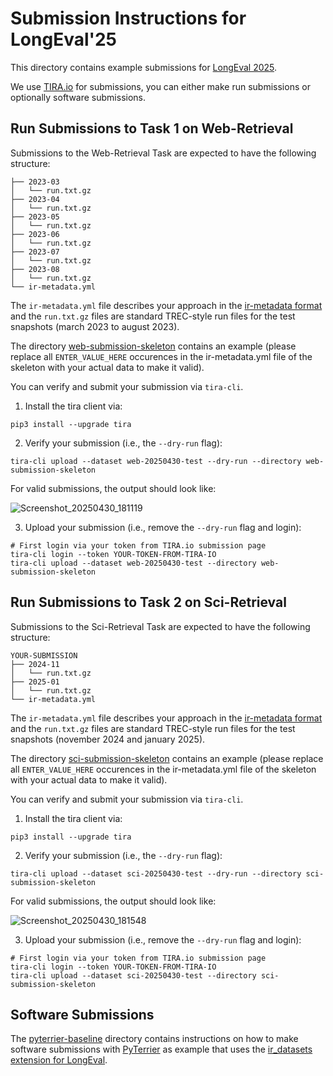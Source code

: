 # Submission Instructions for LongEval'25

This directory contains example submissions for [LongEval 2025](https://clef-longeval.github.io/).

We use [TIRA.io](https://www.tira.io/task-overview/longeval-2025) for submissions, you can either make run submissions or optionally software submissions.

## Run Submissions to Task 1 on Web-Retrieval

Submissions to the Web-Retrieval Task are expected to have the following structure:

```
├── 2023-03
│   └── run.txt.gz
├── 2023-04
│   └── run.txt.gz
├── 2023-05
│   └── run.txt.gz
├── 2023-06
│   └── run.txt.gz
├── 2023-07
│   └── run.txt.gz
├── 2023-08
│   └── run.txt.gz
└── ir-metadata.yml
```

The `ir-metadata.yml` file describes your approach in the [ir-metadata format](https://www.ir-metadata.org/) and the `run.txt.gz` files are standard TREC-style run files for the test snapshots (march 2023 to august 2023).

The directory [web-submission-skeleton](web-submission-skeleton) contains an example (please replace all `ENTER_VALUE_HERE` occurences in the ir-metadata.yml file of the skeleton with your actual data to make it valid).

You can verify and submit your submission via `tira-cli`.

1. Install the tira client via:

```
pip3 install --upgrade tira
```

2. Verify your submission (i.e., the `--dry-run` flag):

```
tira-cli upload --dataset web-20250430-test --dry-run --directory web-submission-skeleton
```

For valid submissions, the output should look like:

![Screenshot_20250430_181119](https://github.com/user-attachments/assets/1d03de4a-19e3-417c-beee-40a08469c4f4)


3. Upload your submission (i.e., remove the `--dry-run` flag and login):

```
# First login via your token from TIRA.io submission page
tira-cli login --token YOUR-TOKEN-FROM-TIRA-IO
tira-cli upload --dataset web-20250430-test --directory web-submission-skeleton
```

## Run Submissions to Task 2 on Sci-Retrieval

Submissions to the Sci-Retrieval Task are expected to have the following structure:

```
YOUR-SUBMISSION
├── 2024-11
│   └── run.txt.gz
├── 2025-01
│   └── run.txt.gz
└── ir-metadata.yml
```

The `ir-metadata.yml` file describes your approach in the [ir-metadata format](https://www.ir-metadata.org/) and the `run.txt.gz` files are standard TREC-style run files for the test snapshots (november 2024 and january 2025).

The directory [sci-submission-skeleton](sci-submission-skeleton) contains an example (please replace all `ENTER_VALUE_HERE` occurences in the ir-metadata.yml file of the skeleton with your actual data to make it valid).

You can verify and submit your submission via `tira-cli`.

1. Install the tira client via:

```
pip3 install --upgrade tira
```

2. Verify your submission (i.e., the `--dry-run` flag):

```
tira-cli upload --dataset sci-20250430-test --dry-run --directory sci-submission-skeleton
```

For valid submissions, the output should look like:

![Screenshot_20250430_181548](https://github.com/user-attachments/assets/751fdaff-51fb-4259-acda-1d3907d48f26)


3. Upload your submission (i.e., remove the `--dry-run` flag and login):

```
# First login via your token from TIRA.io submission page
tira-cli login --token YOUR-TOKEN-FROM-TIRA-IO
tira-cli upload --dataset sci-20250430-test --directory sci-submission-skeleton
```

## Software Submissions

The [pyterrier-baseline](pyterrier-baseline) directory contains instructions on how to make software submissions with [PyTerrier](https://github.com/terrier-org/pyterrier) as example that uses the [ir_datasets extension for LongEval](https://github.com/clef-longeval/ir-datasets-longeval).
